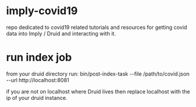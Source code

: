 # imply-covid19
repo dedicated to covid19 related tutorials and resources for getting covid data into Imply / Druid and interacting with it. 


# run index job
from your druid directory run: 
    bin/post-index-task --file /path/to/covid.json --url http://localhost:8081

if you are not on localhost where Druid lives then replace localhost with the ip of your druid instance. 
